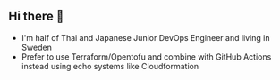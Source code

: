 ## Hi there 👋
- I'm half of Thai and Japanese Junior DevOps Engineer and living in Sweden
- Prefer to use Terraform/Opentofu and combine with GitHub Actions instead using echo systems like Cloudformation
